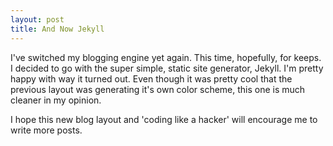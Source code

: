 ```yaml
---
layout: post
title: And Now Jekyll
---
```


I've switched my blogging engine yet again. This time, hopefully, for keeps. I decided to go with the super simple, static site generator, Jekyll. I'm pretty happy with way it turned out. Even though it was pretty cool that the previous layout was generating it's own color scheme, this one is much cleaner in my opinion. 

I hope this new blog layout and 'coding like a hacker' will encourage me to write more posts.